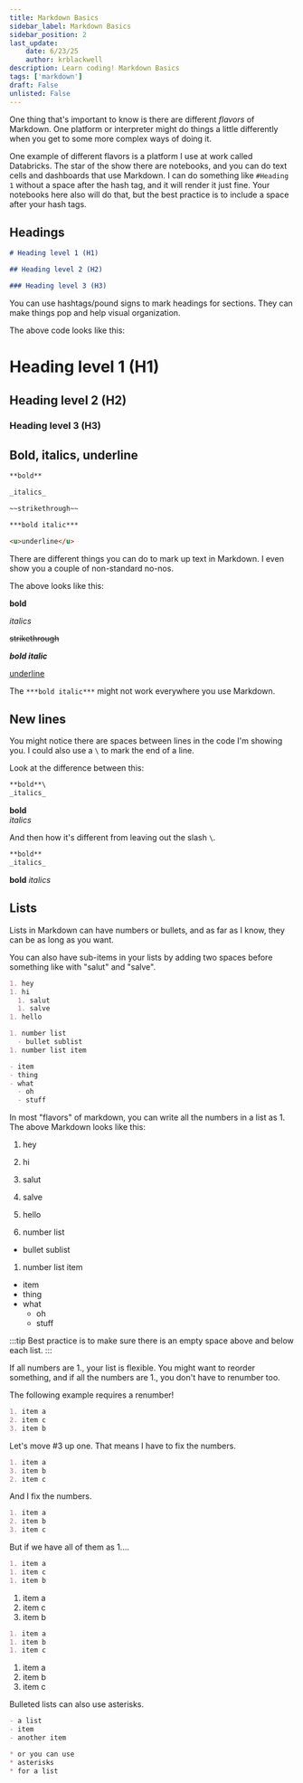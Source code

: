 ```yaml
---
title: Markdown Basics
sidebar_label: Markdown Basics
sidebar_position: 2
last_update:
    date: 6/23/25
    author: krblackwell
description: Learn coding! Markdown Basics
tags: ['markdown']
draft: False
unlisted: False
---
```


One thing that's important to know is there are different _flavors_ of Markdown. One platform or interpreter might do things a little differently when you get to some more complex ways of doing it.

One example of different flavors is a platform I use at work called Databricks. The star of the show there are notebooks, and you can do text cells and dashboards that use Markdown. I can do something like `#Heading 1` without a space after the hash tag, and it will render it just fine. Your notebooks here also will do that, but the best practice is to include a space after your hash tags.

## Headings

```markdown
# Heading level 1 (H1)

## Heading level 2 (H2)

### Heading level 3 (H3)
```

You can use hashtags/pound signs to mark headings for sections. They can make things pop and help visual organization.

The above code looks like this:
<!-- markdownlint-disable-next-line MD025 -->
# Heading level 1 (H1)

## Heading level 2 (H2)

### Heading level 3 (H3)

## Bold, italics, underline

```markdown
**bold**

_italics_

~~strikethrough~~

***bold italic***

<u>underline</u>
```

There are different things you can do to mark up text in Markdown. I even show you a couple of non-standard no-nos.

The above looks like this:

**bold**

_italics_

~~strikethrough~~

***bold italic***
<!-- markdownlint-disable-next-line MD033 -->
<u>underline</u>

The `***bold italic***` might not work everywhere you use Markdown.

## New lines

You might notice there are spaces between lines in the code I'm showing you. I could also use a `\` to mark the end of a line. 

Look at the difference between this:

```markdown
**bold**\
_italics_
```

**bold**\
_italics_

And then how it's different from leaving out the slash `\`.

```markdown
**bold**
_italics_
```

**bold**
_italics_

## Lists

Lists in Markdown can have numbers or bullets, and as far as I know, they can be as long as you want.

You can also have sub-items in your lists by adding two spaces before something like with "salut" and "salve".

```markdown
1. hey
1. hi
  1. salut
  1. salve
1. hello

1. number list
  - bullet sublist
1. number list item

- item
- thing
- what
  - oh
  - stuff
```

In most "flavors" of markdown, you can write all the numbers in a list as 1. The above Markdown looks like this:

1. hey
1. hi
  1. salut
  1. salve
1. hello

1. number list
  - bullet sublist
1. number list item

- item
- thing
- what
  - oh
  - stuff

:::tip
Best practice is to make sure there is an empty space above and below each list.
:::

If all numbers are 1., your list is flexible. You might want to reorder something, and if all the numbers are 1., you don't have to renumber too.

The following example requires a renumber!

```markdown
1. item a
2. item c
3. item b
```

Let's move #3 up one. That means I have to fix the numbers.

```markdown
1. item a
3. item b
2. item c
```

And I fix the numbers.

```markdown
1. item a
2. item b
3. item c
```

But if we have all of them as 1....

```markdown
1. item a
1. item c
1. item b
```

1. item a
1. item c
1. item b

```markdown
1. item a
1. item b
1. item c
```

1. item a
1. item b
1. item c

Bulleted lists can also use asterisks.

```markdown
- a list
- item
- another item

* or you can use
* asterisks
* for a list
```
